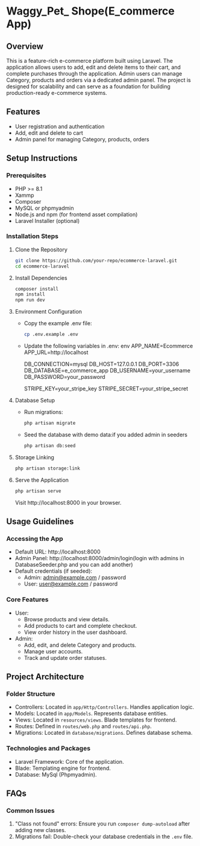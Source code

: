 # Waggy_Pet_ Shope(E_commerce App)


## Overview
This is a feature-rich e-commerce platform built using Laravel. The application allows users to add, edit and delete items to their cart, and complete purchases through the application. Admin users can manage Category, products and orders via a dedicated admin panel. The project is designed for scalability and can serve as a foundation for building production-ready e-commerce systems.

## Features
- User registration and authentication
- Add, edit and delete to cart 
- Admin panel for managing Category, products, orders


## Setup Instructions

### Prerequisites
- PHP >= 8.1
- Xammp
- Composer
- MySQL or phpmyadmin
- Node.js and npm (for frontend asset compilation)
- Laravel Installer (optional)

### Installation Steps
1. Clone the Repository
   ```bash
   git clone https://github.com/your-repo/ecommerce-laravel.git
   cd ecommerce-laravel
   ```

2. Install Dependencies
   ```bash
   composer install
   npm install
   npm run dev
   ```

3. Environment Configuration
   - Copy the example .env file:
     ```bash
     cp .env.example .env
     ```
   - Update the following variables in .env:
     env
     APP_NAME=Ecommerce
     APP_URL=http://localhost

     DB_CONNECTION=mysql
     DB_HOST=127.0.0.1
     DB_PORT=3306
     DB_DATABASE=e_commerce_app
     DB_USERNAME=your_username
     DB_PASSWORD=your_password

     STRIPE_KEY=your_stripe_key
     STRIPE_SECRET=your_stripe_secret
     

4. Database Setup
   - Run migrations:
     ```bash
     php artisan migrate
     ```
   - Seed the database with demo data:if you added admin in seeders
     ```bash
     php artisan db:seed
     ```

5. Storage Linking
   ```bash
   php artisan storage:link
   ```

6. Serve the Application
   ```bash
   php artisan serve
   ```
   Visit http://localhost:8000 in your browser.

## Usage Guidelines

### Accessing the App
- Default URL: http://localhost:8000
- Admin Panel: http://localhost:8000/admin/login(login with admins in DatabaseSeeder.php and you can add another)
- Default credentials (if seeded):
  - Admin: admin@example.com / password
  - User: user@example.com / password

### Core Features
- User:
  - Browse products and view details.
  - Add products to cart and complete checkout.
  - View order history in the user dashboard.
- Admin:
  - Add, edit, and delete Category and products.
  - Manage user accounts.
  - Track and update order statuses.

## Project Architecture

### Folder Structure
- Controllers: Located in `app/Http/Controllers`. Handles application logic.
- Models: Located in `app/Models`. Represents database entities.
- Views: Located in `resources/views`. Blade templates for frontend.
- Routes: Defined in `routes/web.php` and `routes/api.php`.
- Migrations: Located in `database/migrations`. Defines database schema.

### Technologies and Packages
- Laravel Framework: Core of the application.
- Blade: Templating engine for frontend.
- Database: MySql (Phpmyadmin).



## FAQs

### Common Issues
1. "Class not found" errors: Ensure you run `composer dump-autoload` after adding new classes.
2. Migrations fail: Double-check your database credentials in the `.env` file.


